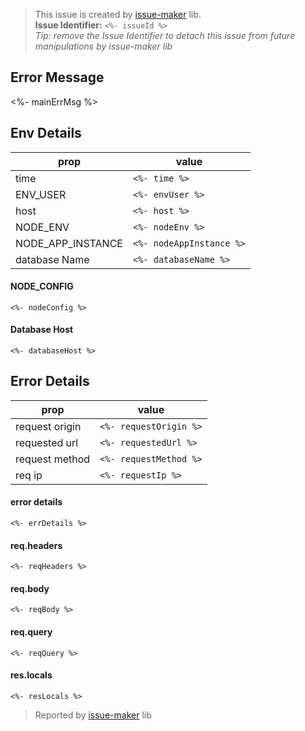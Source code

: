 > This issue is created by [issue-maker](https://www.npmjs.com/package/issue-maker) lib.<br>**Issue Identifier:** `<%- issueId %>`<br>_Tip: remove the Issue Identifier to detach this issue from future manipulations by issue-maker lib_

## Error Message

<%- mainErrMsg %>

## Env Details

| prop              | value                    |
| ----------------- | ------------------------ |
| time              | `<%- time %>`            |
| ENV_USER          | `<%- envUser %>`         |
| host              | `<%- host %>`            |
| NODE_ENV          | `<%- nodeEnv %>`         |
| NODE_APP_INSTANCE | `<%- nodeAppInstance %>` |
| database Name     | `<%- databaseName %>`    |

#### NODE_CONFIG

```
<%- nodeConfig %>
```

#### Database Host

```
<%- databaseHost %>
```

## Error Details

| prop           | value                  |
| -------------- | ---------------------- |
| request origin | `<%- requestOrigin %>` |
| requested url  | `<%- requestedUrl %>`  |
| request method | `<%- requestMethod %>` |
| req ip         | `<%- requestIp %>`     |

#### error details

```
<%- errDetails %>
```

#### req.headers

```
<%- reqHeaders %>
```

#### req.body

```
<%- reqBody %>
```

#### req.query

```
<%- reqQuery %>
```

#### res.locals

```
<%- resLocals %>
```

> Reported by [issue-maker](https://www.npmjs.com/package/issue-maker) lib